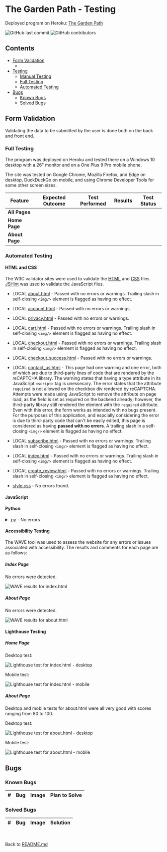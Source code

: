# The Garden Path - Testing

Deployed program on Heroku: [The Garden Path](https://gardening-services-e596b6371c3f.herokuapp.com/)

![GitHub last commit](https://img.shields.io/github/last-commit/simonhw/gardening-services)
![GitHub contributors](https://img.shields.io/github/contributors/simonhw/gardening-services)

## Contents
- [Form Validation](#form-validation)
    - []()
- [Testing](#testing)
    - [Manual Testing](#manual-testing)
    - [Full Testing](#full-testing)
    - [Automated Testing](#automated-testing)
- [Bugs](#bugs)
    - [Known Bugs](#known-bugs)
    - [Solved Bugs](#solved-bugs)

## Form Validation
Validating the data to be submitted by the user is done both on the back and front end. 

### Full Testing
The program was deployed on Heroku and tested there on a Windows 10 desktop with a 26" monitor and on a One Plus 9 Pro mobile phone.

The site was tested on Google Chrome, Mozilla Firefox, and Edge on desktop, DuckDuckGo on mobile, and using Chrome Developer Tools for some other screen sizes.

**Feature**|**Expected Outcome**|**Test Performed**|**Results**|**Test Status**
-----|-----|-----|-----|-----
**All Pages**| | | | 
**Home Page**| | | | 
**About Page**| | | | 

### Automated Testing
#### HTML and CSS
The W3C validator sites were used to validate the [HTML](https://validator.w3.org/) and [CSS](https://jigsaw.w3.org/css-validator/) files. [JSHint](https://jshint.com/) was used to validate the JavaScript files.
- LOCAL [about.html](static/images/readme/w3c-about.png) - Passed with no errors or warnings. Trailing slash in self-closing `<img/>` element is flagged as having no effect.
- LOCAL [account.html](static/images/readme/w3c-account.png) - Passed with no errors or warnings.
- LOCAL [privacy.html](static/images/readme/w3c-privacy.png) - Passed with no errors or warnings.
- LOCAL [cart.html](static/images/readme/w3c-cart.png) - Passed with no errors or warnings. Trailing slash in self-closing `<img/>` element is flagged as having no effect.
- LOCAL [checkout.html](static/images/readme/w3c-checkout.png) - Passed with no errors or warnings. Trailing slash in self-closing `<img/>` element is flagged as having no effect.
- LOCAL [checkout_success.html](static/images/readme/w3c-checkout-success.png) - Passed with no errors or warnings.
- LOCAL [contact_us.html](static/images/readme/w3c-contact_us.png) - This page had one warning and one error, both of which are due to third-party lines of code that are rendered by the reCAPTCHA library. The warning states that having a type attribute in its JavaScript `<script>` tag is unessecary. The error states that the attribute `required` is not allowed on the checkbox div rendered by reCAPTCHA. Attempts were made using JavaScript to remove the attribute on page load, as the field is set as required on the backend already; however, the third-party library still rendered the element with the `required` attribute. Even with this error, the form works as intended with no bugs present. For the purposes of this application, and espcially considering the error is due to third-party code that can't be easily edited, this page is considered as having **passed with no errors**. A trailing slash in a self-closing `<img/>` element is flagged as having no effect.
- LOCAL [subscribe.html](static/images/readme/w3c-subscribe.png) - Passed with no errors or warnings. Trailing slash in self-closing `<img/>` element is flagged as having no effect.
- LOCAL [index.html](static/images/readme/w3c-index.png) - Passed with no errors or warnings. Trailing slash in self-closing `<img/>` element is flagged as having no effect.
- LOCAL [create_review.html](static/images/readme/w3c-create_review.png) - Passed with no errors or warnings. Trailing slash in self-closing `<img/>` element is flagged as having no effect.


- [style.css](static/images/readme/w3c-css.png) - No errors found.

#### JavaScript
<!-- - [booking.js](static/images/readme/jshint-booking.png) - No warnings found. -->
<!-- - [user_booking.js](static/images/readme/jshint-userbookings.png) - No warnings found. -->

#### Python
<details><summary>.py - No errors</summary>

![](static/images/readme)

</details>

#### Accessibility Testing
The WAVE tool was used to assess the website for any errors or issues associated with accessibility. The results and comments for each page are as follows:

##### Index Page
No errors were detected.

![WAVE results for index.html](static/images/readme/wave-index.png)

##### About Page
No errors were detected.

![WAVE results for about.html](static/images/readme/wave-about.png)

#### Lighthouse Testing
##### Home Page

Desktop test:

![Lighthouse test for index.html - desktop](static/images/readme/lighthouse-index-desktop.png)

Mobile test:

![Lighthouse test for index.html - mobile](static/images/readme/lighthouse-index-mobile.png)

##### About Page
Desktop and mobile tests for about.html were all very good with scores ranging from 80 to 100.

Desktop test:

![Lighthouse test for about.html - desktop](static/images/readme/lighthouse-about-desktop.png)

Mobile test:

![Lighthouse test for about.html - mobile](static/images/readme/lighthouse-about-mobile.png)

## Bugs
### Known Bugs
| # | Bug | Image | Plan to Solve |
| --- | --- | --- | --- |

### Solved Bugs
| # | Bug | Image | Solution |
| --- | --- | --- | --- |

<br>

Back to [README.md](/README.md)